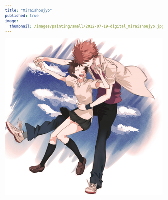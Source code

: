 ```yaml
---
title: "Miraishoujyo"
published: true
image: 
  thumbnail: /images/painting/small/2012-07-19-digital_miraishoujyo.jpg
---
```

<img src="/images/painting/2012-07-19-digital_miraishoujyo.jpg">

